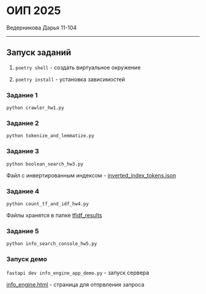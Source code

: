 # ОИП 2025
Ведерникова Дарья 11-104

---

## Запуск заданий

1. `poetry shell` - создать виртуальное окружение

2. `poetry install` - установка зависимостей

### Задание 1
`python crawler_hw1.py`

### Задание 2
`python tokenize_and_lemmatize.py`

### Задание 3
`python boolean_search_hw3.py`

Файл с инвертированным индексом - [inverted_index_tokens.json](inverted_index_tokens.json)

### Задание 4
`python count_tf_and_idf_hw4.py`

Файлы хранятся в папке [tfidf_results](tfidf_results)

### Задание 5
`python info_search_console_hw5.py`

### Запуск демо
`fastapi dev info_engine_app_demo.py` - запуск сервера

[info_engine.html](info_engine.html) - страница для отпрвления запроса
